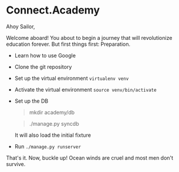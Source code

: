 Connect.Academy
===============

Ahoy Sailor,

Welcome aboard! You about to begin a journey that will revolutionize education forever. But first things first: Preparation.

- Learn how to use Google
- Clone the git repository
- Set up the virtual environment `virtualenv venv`
- Activate the virtual environment `source venv/bin/activate`
- Set up the DB 
  
  > mkdir academy/db

  > ./manage.py syncdb

  It will also load the initial fixture

- Run `./manage.py runserver`

That's it. Now, buckle up! Ocean winds are cruel and most men don't survive.
